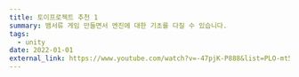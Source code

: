 ```yaml
---
title: 토이프로젝트 추천 1
summary: 뱀서류 게임 만들면서 엔진에 대한 기초를 다질 수 있습니다.
tags:
  - unity
date: 2022-01-01
external_link: https://www.youtube.com/watch?v=-47pjK-P888&list=PLO-mt5Iu5TeZF8xMHqtT_DhAPKmjF6i3x
---
```

